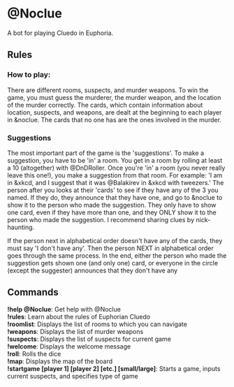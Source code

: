 # @Noclue
A bot for playing Cluedo in Euphoria.

## Rules
### How to play:
There are different rooms, suspects, and murder weapons. To win the game, you must guess the murderer, the murder weapon, and the location of the murder correctly. The cards, which contain information about location, suspects, and weapons, are dealt at the beginning to each player in &noclue. The cards that no one has are the ones involved in the murder.

### Suggestions
The most important part of the game is the 'suggestions'. To make a suggestion, you have to be 'in' a room. You get in a room by rolling at least a 10 (altogether) with @DnDRoller.
Once you're 'in' a room (you never really leave this one!), you make a suggestion from that room. For example: 'I am in &xkcd, and I suggest that it was @Balakirev in &xkcd with tweezers.'
The person after you looks at their 'cards' to see if they have any of the 3 you named. If they do, they announce that they have one, and go to &noclue to show it to the person who made the suggestion. They only have to show one card, even if they have more than one, and they ONLY show it to the person who made the suggestion. I recommend sharing clues by nick-haunting.

If the person next in alphabetical order doesn't have any of the cards, they must say 'I don't have any'. Then the person NEXT in alphabetical order goes through the same process.
In the end, either the person who made the suggestion gets shown one (and only one) card, or everyone in the circle (except the suggester) announces that they don't have any

## Commands

**!help @Noclue**: Get help with @Noclue  
**!rules**: Learn about the rules of Euphorian Cluedo  
**!roomlist**: Displays the list of rooms to which you can navigate  
**!weapons**: Displays the list of murder weapons  
**!suspects**: Displays the list of suspects for current game  
**!welcome**: Displays the welcome message  
**!roll**: Rolls the dice  
**!map**: Displays the map of the board  
**!startgame [player 1] [player 2] [etc.] [small/large]**: Starts a game, inputs current suspects, and specifies type of game
